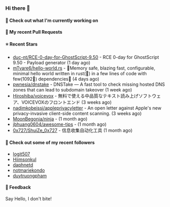 ### Hi there 👋

#### 👷 Check out what I'm currently working on

#### 🔨 My recent Pull Requests


#### ⭐ Recent Stars

- [duc-nt/RCE-0-day-for-GhostScript-9.50](https://github.com/duc-nt/RCE-0-day-for-GhostScript-9.50) - RCE 0-day for GhostScript 9.50 - Payload generator (1 day ago)
- [mTvare6/hello-world.rs](https://github.com/mTvare6/hello-world.rs) - 🚀Memory safe, blazing fast, configurable, minimal hello world written in rust(🚀) in a few lines of code with few(1092🚀) dependencies🚀 (4 days ago)
- [pwnesia/dnstake](https://github.com/pwnesia/dnstake) - DNSTake — A fast tool to check missing hosted DNS zones that can lead to subdomain takeover (1 week ago)
- [Hiroshiba/voicevox](https://github.com/Hiroshiba/voicevox) - 無料で使える中品質なテキスト読み上げソフトウェア、VOICEVOXのフロントエンド (3 weeks ago)
- [nadimkobeissi/appleprivacyletter](https://github.com/nadimkobeissi/appleprivacyletter) - An open letter against Apple&#39;s new privacy-invasive client-side content scanning. (3 weeks ago)
- [MoonBegonia/ninja](https://github.com/MoonBegonia/ninja) -  (1 month ago)
- [jbhuang0604/awesome-tips](https://github.com/jbhuang0604/awesome-tips) -  (1 month ago)
- [0x727/ShuiZe_0x727](https://github.com/0x727/ShuiZe_0x727) - 信息收集自动化工具 (1 month ago)

#### 👯 Check out some of my recent followers

- [logit507](https://github.com/logit507)
- [Hiimsonkul](https://github.com/Hiimsonkul)
- [daphnetd](https://github.com/daphnetd)
- [notmariekondo](https://github.com/notmariekondo)
- [duytruongpham](https://github.com/duytruongpham)

#### 💬 Feedback

Say Hello, I don't bite!